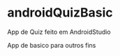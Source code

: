 # androidQuizBasic
App de Quiz feito em AndroidStudio

App de basico para outros fins









































